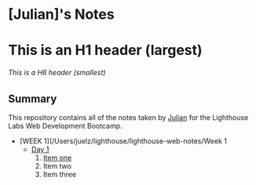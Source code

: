 # [Julian]'s Notes
# This is an H1 header (largest)
###### This is a H6 header (smallest)
## Summary

This repository contains all of the notes taken by [Julian](https://github.com/Juelzlum/README.md) for the Lighthouse Labs Web Development Bootcamp.

* [WEEK 1](/Users/juelz/lighthouse/lighthouse-web-notes/Week 1 
  * [Day 1](/Week%201%20/)
    1. [Item one](/Week%201%20/Day%201/)
    2. Item two 
    3. Item three


